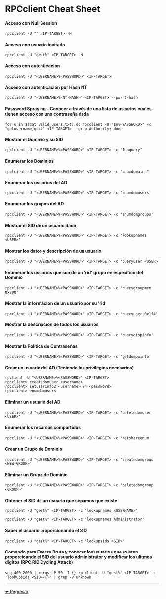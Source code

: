 # RPCclient Cheat Sheet

#### Acceso con Null Session
```
rpcclient -U "" <IP-TARGET> -N
```

#### Acceso con usuario invitado
```
rpcclient -U "gest%" <IP-TARGET> -N
```

#### Acceso con autenticación
```
rpcclient -U "<USERNAME>%<PASSWORD>" <IP-TARGET>
```

#### Acceso con autenticación por Hash NT
```
rpcclient -U "<USERNAME>%<NT-HASH>" <IP-TARGET> --pw-nt-hash
```

#### Password Spraying - Conocer a través de una lista de usuarios cuales tienen acceso con una contraseña dada
```
for u in $(cat valid_users.txt);do rpcclient -U "$u%<PASSWORD>" -c "getusername;quit" <IP-TARGET> | grep Authority; done
```

#### Mostrar el Dominio y su SID
```
rpclcient -U "<USERNAME>%<PASSWORD>" <IP-TARGET> -c "lsaquery"
```

#### Enumerar los Dominios
```
rpclcient -U "<USERNAME>%<PASSWORD>" <IP-TARGET> -c "enumdomains"
```

#### Enumerar los usuarios del AD
```
rpcclient -U "<USERNAME>%<PASSWORD>" <IP-TARGET> -c 'enumdomusers'
```

#### Enumerar los grupos del AD
```
rpcclient -U "<USERNAME>%<PASSWORD>" <IP-TARGET> -c 'enumdomgroups'
```

#### Mostrar el SID de un usuario dado
```
rpcclient -U "<USERNAME>%<PASSWORD>" <IP-TARGET> -c 'lookupnames <USER>'
```

#### Mostrar los datos y descripción de un usuario
```
rpcclient -U "<USERNAME>%<PASSWORD>" <IP-TARGET> -c 'queryuser <USER>'
```

#### Enumerar los usuarios que son de un 'rid' grupo en especifico del Dominio
```
rpcclient -U "<USERNAME>%<PASSWORD>" <IP-TARGET> -c 'querygroupmem 0x200'
```

#### Mostrar la información de un usuario por su 'rid'
```
rpcclient -U "<USERNAME>%<PASSWORD>" <IP-TARGET> -c 'queryuser 0x1f4'
```

#### Mostrar la descripción de todos los usuarios
```
rpcclient -U "<USERNAME>%<PASSWORD>" <IP-TARGET> -c 'querydispinfo'
```

#### Mostrar la Politica de Contraseñas
```
rpcclient -U "<USERNAME>%<PASSWORD>" <IP-TARGET> -c 'getdompwinfo'
```

#### Crear un usuario del AD (Teniendo los privilegios necesarios)
```
rpclient -U "<USERNAME>%<PASSWORD>" <IP-TARGET>
rpcclient> createdomuser <username>
rpcclient> setuserinfo2 <username> 24 <password>
rpcclient> enumdomusers
```

#### Eliminar un usuario del AD
```
rpcclient -U "<USERNAME>%<PASSWORD>" <IP-TARGET> -c 'deletedomuser <USER>'
```

#### Enumerar los recursos compartidos
```
rpcclient -U "<USERNAME>%<PASSWORD>" <IP-TARGET> -c 'netshareenum'
```

#### Crear un Grupo de Dominio
```
rpcclient -U "<USERNAME>%<PASSWORD>" <IP-TARGET> -c 'createdomgroup <NEW-GROUP>'
```

#### Eliminar un Grupo de Dominio
```
rpcclient -U "<USERNAME>%<PASSWORD>" <IP-TARGET> -c 'deletedomgroup <GROUP>'
```

#### Obtener el SID de un usuario que sepamos que existe
```
rpcclient -U "gest%" <IP-TARGET> -c 'lookupnames <USERNAME>'

rpcclient -U "gest%" <IP-TARGET> -c 'lookupnames Administrator'
```

#### Saber el usuario proporcionando el SID 
```
rpcclient -U "gest%" <IP-TARGET> -c 'lookupsids <SID>'
```

#### Comando para Fuerza Bruta y conocer los usuarios que existen proporcioando el SID del usuario administrator y modificar los ulitmos digitos (RPC RID Cycling Attack)
```
seq 400 2000 | xargs -P 50 -I {} rpcclient -U "gest%" <IP-TARGET> -c 'lookupsids <SID>-{}' | grep -v unknown
```

---

[:arrow_left: Regresar](https://github.com/m4lal0/cheatsheets)